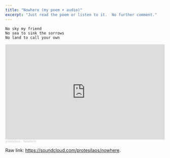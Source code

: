 ```yaml
---
title: "Nowhere (my poem + audio)"
excerpt: "Just read the poem or listen to it.  No further comment."
---
```


```
No sky my friend
No sea to sink the sorrows
No land to call your own
```

<iframe width="100%" height="300" scrolling="no" frameborder="no" allow="autoplay" src="https://w.soundcloud.com/player/?url=https%3A//api.soundcloud.com/tracks/1397228338&color=%23ff5500&auto_play=false&hide_related=false&show_comments=true&show_user=true&show_reposts=false&show_teaser=true&visual=true"></iframe><div style="font-size: 10px; color: #cccccc;line-break: anywhere;word-break: normal;overflow: hidden;white-space: nowrap;text-overflow: ellipsis; font-family: Interstate,Lucida Grande,Lucida Sans Unicode,Lucida Sans,Garuda,Verdana,Tahoma,sans-serif;font-weight: 100;"><a href="https://soundcloud.com/protesilaos" title="protesilaos" target="_blank" style="color: #cccccc; text-decoration: none;">protesilaos</a> · <a href="https://soundcloud.com/protesilaos/nowhere" title="Nowhere" target="_blank" style="color: #cccccc; text-decoration: none;">Nowhere</a></div>

Raw link: <https://soundcloud.com/protesilaos/nowhere>.
